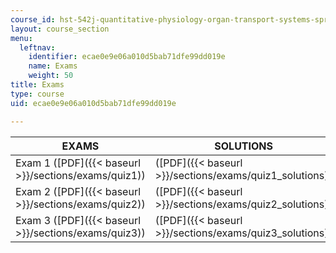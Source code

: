 ```yaml
---
course_id: hst-542j-quantitative-physiology-organ-transport-systems-spring-2004
layout: course_section
menu:
  leftnav:
    identifier: ecae0e9e06a010d5bab71dfe99dd019e
    name: Exams
    weight: 50
title: Exams
type: course
uid: ecae0e9e06a010d5bab71dfe99dd019e

---
```


| EXAMS | SOLUTIONS |
| --- | --- |
| Exam 1 ([PDF]({{< baseurl >}}/sections/exams/quiz1)) | ([PDF]({{< baseurl >}}/sections/exams/quiz1_solutions)) |
| Exam 2 ([PDF]({{< baseurl >}}/sections/exams/quiz2)) | ([PDF]({{< baseurl >}}/sections/exams/quiz2_solutions)) |
| Exam 3 ([PDF]({{< baseurl >}}/sections/exams/quiz3)) | ([PDF]({{< baseurl >}}/sections/exams/quiz3_solutions))
